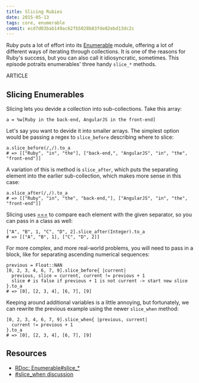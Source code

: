 ```yaml
---
title: Slicing Rubies
date: 2015-05-13
tags: core, enumerable
commit: ecd7d03bab149ac62fb5028b83fde82ebd13dc2c
---
```


Ruby puts a lot of effort into its [Enumerable](http://ruby-doc.org/core-2.3.0/Enumerable) module, offering a lot of different ways of iterating through collections. It is one of the reasons for Ruby's success, but you can also call it idiosyncratic, sometimes. This episode potraits enumerables' three handy `slice_*` methods.

ARTICLE

## Slicing Enumerables

Slicing lets you devide a collection into sub-collections. Take this array:

    a = %w[Ruby in the back-end, AngularJS in the front-end]

Let's say you want to devide it into smaller arrays. The simplest option would be passing a regex to `slice_before` describing where to slice:

    a.slice_before(/,/).to_a
    # => [["Ruby", "in", "the"], ["back-end,", "AngularJS", "in", "the", "front-end"]]

A variation of this is method is `slice_after`, which puts the separating element into the earlier sub-collection, which makes more sense in this case:

    a.slice_after(/,/).to_a
    # => [["Ruby", "in", "the", "back-end,"], ["AngularJS", "in", "the", "front-end"]]

Slicing uses [===](http://ruby-doc.org/core-2.3.0/Object.html#method-i-3D-3D-3D) to compare each element with the given separator, so you can pass in a class as well:

    ["A", "B", 1, "C", "D", 2].slice_after(Integer).to_a
    # => [["A", "B", 1], ["C", "D", 2]]

For more complex, and more real-world problems, you will need to pass in a block, like for separating ascending numerical sequences:

    previous = Float::NAN
    [0, 2, 3, 4, 6, 7, 9].slice_before{ |current|
      previous, slice = current, current != previous + 1
      slice # is false if previous + 1 is not current -> start new slice
    }.to_a
    # => [0], [2, 3, 4], [6, 7], [9]

Keeping around additional variables is a little annoying, but fortunately, we can rewrite the previous example using the newer `slice_when` method:

    [0, 2, 3, 4, 6, 7, 9].slice_when{ |previous, current|
      current != previous + 1
    }.to_a
    # => [0], [2, 3, 4], [6, 7], [9]


## Resources

- [RDoc: Enumerable#slice_*](http://ruby-doc.org/core-2.3.0/Enumerable.html#method-i-slice_after)
- [#slice_when discussion](https://bugs.ruby-lang.org/issues/9826)
